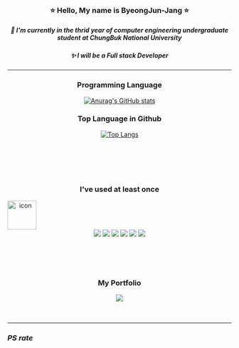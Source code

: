 <div align="center">
<h3> ⭐️ Hello, My name is ByeongJun-Jang ⭐️  </h3>
<h5> 🔭 I'm currently in the thrid year of computer engineering undergraduate student at ChungBuk National University   </h5>
<h5> ✨ I will be a Full stack Developer </h5>
</div>

---------------

<div align ="center">
<h3> Programming Language </h3>
  
[![Anurag's GitHub stats](https://github-readme-stats.vercel.app/api?username=ByeongJun-Jang)](https://github.com/ByeongJun-Jang/github-readme-stats)

### Top Language in Github
[![Top Langs](https://github-readme-stats.vercel.app/api/top-langs/?username=ByeongJun-Jang)](https://github.com/ByeongJun-Jang/github-readme-stats)
</div>
<br></br><br></br>

<div align = "center">
  
### I've used at least once
  
  <div style="display: flex; align-items: flex-start;"><img src="https://techstack-generator.vercel.app/cpp-icon.svg" alt="icon" width="65" height="65" /></div>
  
  <img src="https://img.shields.io/badge/C-A8B9CC?style=flat-square&logo=C&logoColor=orange"/>
  <img src="https://img.shields.io/badge/Python-3776AB?style=flat-square&logo=Python&logoColor=white"/>
  <img src="https://img.shields.io/badge/Java-007396?style=flat-square&logo=Java&logoColor=white"/>
  <img src="https://img.shields.io/badge/HTML5-E7AE05?style=flat-square&logo=HTML5&logoColor=white"/>
  <img src="https://img.shields.io/badge/CSS3-3776AB?style=flat-square&logo=CSS3&logoColor=white"/>
  <img src="https://img.shields.io/badge/JAVASCRIPT-E7AE05?style=flat-square&logo=JAVASCRIPT&logoColor=white"/>

</div>
<br></br><br></br>
<div align="center">
<h3> My Portfolio </h3>
<a href="https://byeongjun-jang.github.io/"><img src="https://img.shields.io/badge/Homepage-40D1F5?style=flat-square&logo=Blogger&logoColor=white"/></a>
</div>
<br></br>

---------------
### *PS rate*
<!--
<div align = "left">

[![Solved.ac프로필](http://mazassumnida.wtf/api/v2/generate_badge?boj=qudwns8616)](https://solved.ac/qudwns8616)

</div>
-->



<!--
# Industry Project [ No Passing ] 🤠

-
-
-
-

## Members
-  홍진석
-  안근우 장병준
--!>
<!--
**ByeongJun-Jang/ByeongJun-Jang** is a ✨ _special_ ✨ repository because its `README.md` (this file) appears on your GitHub profile.

Here are some ideas to get you started:

- 🔭 I’m currently working on ...
- 🌱 I’m currently learning ...
- 👯 I’m looking to collaborate on ...
- 🤔 I’m looking for help with ...
- 💬 Ask me about ...
- 📫 How to reach me: ...
- 😄 Pronouns: ...
- ⚡ Fun fact: ...
-->
